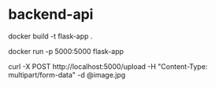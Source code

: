 # backend-api

docker build -t flask-app .

docker run -p 5000:5000 flask-app

curl -X POST http://localhost:5000/upload -H "Content-Type: multipart/form-data" -d @image.jpg